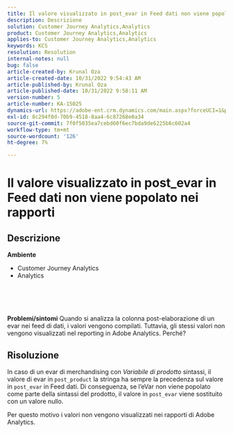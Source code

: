 ```yaml
---
title: Il valore visualizzato in post_evar in Feed dati non viene popolato nei rapporti
description: Descrizione
solution: Customer Journey Analytics,Analytics
product: Customer Journey Analytics,Analytics
applies-to: Customer Journey Analytics,Analytics
keywords: KCS
resolution: Resolution
internal-notes: null
bug: false
article-created-by: Krunal Oza
article-created-date: 10/31/2022 9:54:43 AM
article-published-by: Krunal Oza
article-published-date: 10/31/2022 9:58:11 AM
version-number: 5
article-number: KA-15025
dynamics-url: https://adobe-ent.crm.dynamics.com/main.aspx?forceUCI=1&pagetype=entityrecord&etn=knowledgearticle&id=ee127e05-0259-ed11-9561-6045bd0067ea
exl-id: 8c294f0d-70b9-4518-8aa4-6c87268e0a34
source-git-commit: 7f0f5035ea7cebd60f6ec7bda9de6225b6c602a4
workflow-type: tm+mt
source-wordcount: '126'
ht-degree: 7%

---
```


# Il valore visualizzato in post_evar in Feed dati non viene popolato nei rapporti

## Descrizione

<b>Ambiente</b>
- Customer Journey Analytics
- Analytics

<br><br> <br><br><b>Problemi/sintomi</b>
Quando si analizza la colonna post-elaborazione di un evar nei feed di dati, i valori vengono compilati. Tuttavia, gli stessi valori non vengono visualizzati nel reporting in Adobe Analytics. Perché?






## Risoluzione


In caso di un evar di merchandising con *Variabile di prodotto* sintassi, il valore di evar in `post_product` la stringa ha sempre la precedenza sul valore in `post_evar` in Feed dati. Di conseguenza, se l’eVar non viene popolato come parte della sintassi del prodotto, il valore in `post_evar` viene sostituito con un valore nullo.

Per questo motivo i valori non vengono visualizzati nei rapporti di Adobe Analytics.
